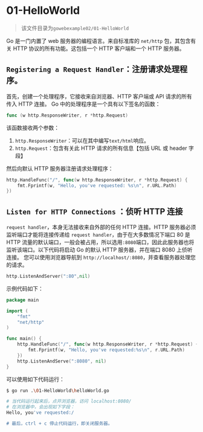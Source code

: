 # 01-HelloWorld

> 该文件目录为`gowebexample02/01-HelloWorld`

Go 是一门内置了 web 服务器的编程语言。来自标准库的 `net/http` 包，其包含有关 HTTP 协议的所有功能。这包括一个 HTTP 客户端和一个 HTTP 服务器。

## `Registering a Request Handler`：注册请求处理程序。

首先，创建一个处理程序，它接收来自浏览器、HTTP 客户端或 API 请求的所有传入 HTTP 连接。 Go 中的处理程序是一个具有以下签名的函数：

```go
func (w http.ResponseWriter, r *http.Request)
```

该函数接收两个参数：

1. `http.ResponseWriter`：可以在其中编写`text/html`响应。
2. `http.Request`：包含有关此 HTTP 请求的所有信息【包括 URL 或 header 字段】

然后向默认 HTTP 服务器注册请求处理程序：

```go
http.HandleFunc("/", func(w http.ResponseWriter, r *http.Request) {
    fmt.Fprintf(w, "Hello, you've requested: %s\n", r.URL.Path)
})
```

## `Listen for HTTP Connections` ：侦听 HTTP 连接

`request handler`，本身无法接收来自外部的任何 HTTP 连接。HTTP 服务器必须监听端口才能将连接传递给 `request handler`，由于在大多数情况下端口 80 是 HTTP 流量的默认端口，一般会被占用，所以选用`:8080`端口，因此此服务器也将监听该端口。以下代码将启动 Go 的默认 HTTP 服务器，并在端口 8080 上侦听连接。 您可以使用浏览器导航到 `http://localhost/:8080`，并查看服务器处理您的请求。

```go
http.ListenAndServer(":80",nil)
```

示例代码如下：

```go
package main

import (
	"fmt"
	"net/http"
)

func main() {
	http.HandleFunc("/", func(w http.ResponseWriter, r *http.Request) {
		fmt.Fprintf(w, "Hello, you've requested:%s\n", r.URL.Path)
	})
	http.ListenAndServe(":8080", nil)
}
```

可以使用如下代码运行：

```bash
$ go run .\01-HelloWorld\helloWorld.go

# 当代码运行起来后，点开浏览器，访问 localhost:8080/
# 在浏览器中，会出现如下字段：
Hello, you've requested:/

# 最后，ctrl + c 停止代码运行，即关闭服务器。
```

